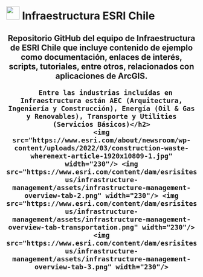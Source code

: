 #   <img src="https://yt3.ggpht.com/a/AATXAJwLs_9uMMY1ky9UJG5Wa85aKRF0l__7lRwjsg=s900-c-k-c0xffffffff-no-rj-mo" width="35"/> Infraestructura ESRI Chile

<div id="header" align="center">
  <h2>Repositorio GitHub del equipo de Infraestructura de ESRI Chile que incluye contenido de ejemplo como documentación, enlaces de interés, scripts, tutoriales, entre otros, relacionados con aplicaciones de ArcGIS.
    
      Entre las industrias incluídas en Infraestructura están AEC (Arquitectura, Ingeniería y Construcción), Energía (Oil & Gas y Renovables), Transporte y Utilities (Servicios Básicos)</h2>
    <img src="https://www.esri.com/about/newsroom/wp-content/uploads/2022/03/construction-waste-wherenext-article-1920x10809-1.jpg" width="230"/> <img src="https://www.esri.com/content/dam/esrisites/en-us/infrastructure-management/assets/infrastructure-management-overview-tab-2.png" width="230"/> <img src="https://www.esri.com/content/dam/esrisites/en-us/infrastructure-management/assets/infrastructure-management-overview-tab-transportation.png" width="230"/> <img src="https://www.esri.com/content/dam/esrisites/en-us/infrastructure-management/assets/infrastructure-management-overview-tab-3.png" width="230"/>
</div>
